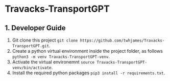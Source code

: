 # Travacks-TransportGPT

## 1. Developer Guide
1. Git clone this project `git clone https://github.com/twhjames/Travacks-TransportGPT.git`.
3. Create a python virtual environment inside the project folder, as follows `python3 -m venv Travacks-TransportGPT-venv`.
4. Activate the virtual environemnt `source Travacks-TransportGPT-venv/bin/activate`.
1. Install the required python packages `pip3 install -r requirements.txt`.
